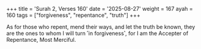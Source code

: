 +++
title = 'Surah 2, Verses 160'
date = '2025-08-27'
weight = 167
ayah = 160
tags = ["forgiveness", "repentance", "truth"]
+++

As for those who repent, mend their ways, and let the truth be known, they are the ones to whom I will turn ˹in forgiveness˺, for I am the Accepter of Repentance, Most Merciful.
